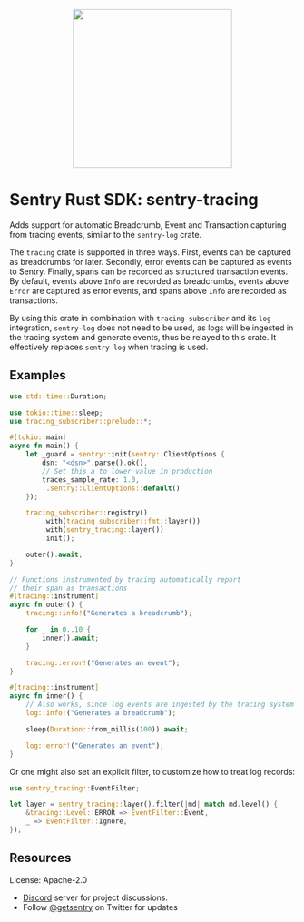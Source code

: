 <p align="center">
    <a href="https://sentry.io" target="_blank" align="center">
        <img src="https://sentry-brand.storage.googleapis.com/sentry-logo-black.png" width="280">
    </a>
</p>

# Sentry Rust SDK: sentry-tracing

Adds support for automatic Breadcrumb, Event and Transaction capturing from
tracing events, similar to the `sentry-log` crate.

The `tracing` crate is supported in three ways. First, events can be captured
as breadcrumbs for later. Secondly, error events can be captured as events
to Sentry. Finally, spans can be recorded as structured transaction events.
By default, events above `Info` are recorded as breadcrumbs, events above
`Error` are captured as error events, and spans above `Info` are recorded
as transactions.

By using this crate in combination with `tracing-subscriber` and its `log`
integration, `sentry-log` does not need to be used, as logs will be ingested
in the tracing system and generate events, thus be relayed to this crate. It
effectively replaces `sentry-log` when tracing is used.

## Examples

```rust
use std::time::Duration;

use tokio::time::sleep;
use tracing_subscriber::prelude::*;

#[tokio::main]
async fn main() {
    let _guard = sentry::init(sentry::ClientOptions {
        dsn: "<dsn>".parse().ok(),
        // Set this a to lower value in production
        traces_sample_rate: 1.0,
        ..sentry::ClientOptions::default()
    });

    tracing_subscriber::registry()
        .with(tracing_subscriber::fmt::layer())
        .with(sentry_tracing::layer())
        .init();

    outer().await;
}

// Functions instrumented by tracing automatically report
// their span as transactions
#[tracing::instrument]
async fn outer() {
    tracing::info!("Generates a breadcrumb");

    for _ in 0..10 {
        inner().await;
    }

    tracing::error!("Generates an event");
}

#[tracing::instrument]
async fn inner() {
    // Also works, since log events are ingested by the tracing system
    log::info!("Generates a breadcrumb");

    sleep(Duration::from_millis(100)).await;

    log::error!("Generates an event");
}
```

Or one might also set an explicit filter, to customize how to treat log
records:

```rust
use sentry_tracing::EventFilter;

let layer = sentry_tracing::layer().filter(|md| match md.level() {
    &tracing::Level::ERROR => EventFilter::Event,
    _ => EventFilter::Ignore,
});
```

## Resources

License: Apache-2.0

- [Discord](https://discord.gg/ez5KZN7) server for project discussions.
- Follow [@getsentry](https://twitter.com/getsentry) on Twitter for updates

